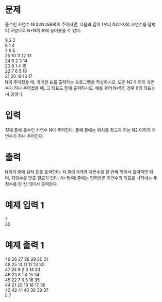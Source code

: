 # 문제
홀수인 자연수 N(3≤N≤999)이 주어지면, 다음과 같이 1부터 N2까지의 자연수를 달팽이 모양으로 N*N의 표에 늘어놓을 수 있다.

9	2	3  
8	1	4  
7	6	5  
25	10	11	12	13  
24	9	2	3	14  
23	8	1	4	15  
22	7	6	5	16  
21	20	19	18	17  
N이 주어졌을 때, 이러한 표를 출력하는 프로그램을 작성하시오. 또한 N2 이하의 자연수가 하나 주어졌을 때, 그 좌표도 함께 출력하시오. 예를 들어 N=5인 경우 6의 좌표는 (4,3)이다.

# 입력
첫째 줄에 홀수인 자연수 N이 주어진다. 둘째 줄에는 위치를 찾고자 하는 N2 이하의 자연수가 하나 주어진다.

# 출력
N개의 줄에 걸쳐 표를 출력한다. 각 줄에 N개의 자연수를 한 칸씩 띄어서 출력하면 되며, 자릿수를 맞출 필요가 없다. N+1번째 줄에는 입력받은 자연수의 좌표를 나타내는 두 정수를 한 칸 띄어서 출력한다.

# 예제 입력 1 
7  
35  
# 예제 출력 1 
49 26 27 28 29 30 31  
48 25 10 11 12 13 32  
47 24 9 2 3 14 33  
46 23 8 1 4 15 34  
45 22 7 6 5 16 35  
44 21 20 19 18 17 36  
43 42 41 40 39 38 37  
5 7  
